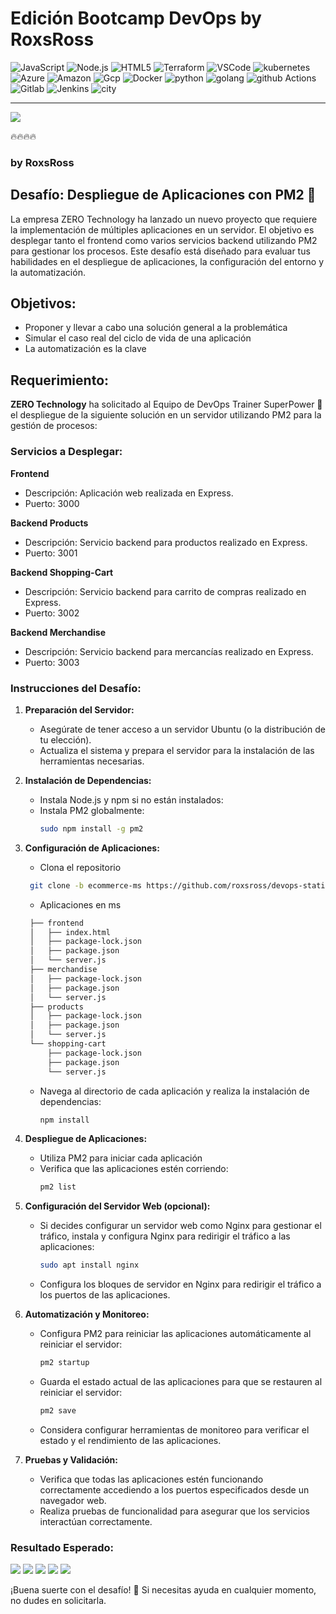 # Edición Bootcamp DevOps by RoxsRoss
![JavaScript](https://img.shields.io/badge/-JavaScript-F7DF1E?style=for-the-badge&logo=JavaScript&logoColor=black)
![Node.js](https://img.shields.io/badge/-Node.js-339933?style=for-the-badge&logo=node.js&logoColor=white)
![HTML5](https://img.shields.io/badge/-HTML5-E34F26?style=for-the-badge&logo=html5&logoColor=white)
![Terraform](https://img.shields.io/badge/terraform-7B42BC?logo=terraform&logoColor=white&style=for-the-badge)
![VSCode](https://img.shields.io/badge/Visual_Studio_Code-0078D4?style=for-the-badge&logo=visual%20studio%20code&logoColor=white)
![kubernetes](https://img.shields.io/badge/kubernetes-326CE5?logo=kubernetes&logoColor=white&style=for-the-badge)
![Azure](https://img.shields.io/badge/azure-0078D4?logo=microsoft-azure&logoColor=white&style=for-the-badge)
![Amazon](https://img.shields.io/badge/Amazon_AWS-232F3E?style=for-the-badge&logo=amazon-aws&logoColor=white)
![Gcp](https://img.shields.io/badge/Google_Cloud-4285F4?style=for-the-badge&logo=google-cloud&logoColor=white)
![Docker](https://img.shields.io/badge/docker-2496ED?logo=docker&logoColor=white&style=for-the-badge)
![python](https://img.shields.io/badge/python-3776AB?logo=python&logoColor=white&style=for-the-badge)
![golang](https://img.shields.io/badge/Go-00ADD8?style=for-the-badge&logo=go&logoColor=white)
![github Actions](https://img.shields.io/badge/GitHub_Actions-2088FF?style=for-the-badge&logo=github-actions&logoColor=white)
![Gitlab](https://img.shields.io/badge/GitLab-330F63?style=for-the-badge&logo=gitlab&logoColor=white)
![Jenkins](	https://img.shields.io/badge/Jenkins-D24939?style=for-the-badge&logo=Jenkins&logoColor=white)
![city](https://img.shields.io/badge/TeamCity-000000?style=for-the-badge&logo=TeamCity&logoColor=white)

---
![](https://github.com/roxsross/roxsross/blob/main/images/roxsross-banner-1.png)

🔥🔥🔥🔥

### by RoxsRoss

## **Desafío: Despliegue de Aplicaciones con PM2 🚀**

La empresa ZERO Technology ha lanzado un nuevo proyecto que requiere la implementación de múltiples aplicaciones en un servidor. El objetivo es desplegar tanto el frontend como varios servicios backend utilizando PM2 para gestionar los procesos. Este desafío está diseñado para evaluar tus habilidades en el despliegue de aplicaciones, la configuración del entorno y la automatización.

## **Objetivos**:
- Proponer y llevar a cabo una solución general a la problemática
- Simular el caso real del ciclo de vida de una aplicación
- La automatización es la clave

## **Requerimiento:**

**ZERO Technology** ha solicitado al Equipo de DevOps Trainer SuperPower 🚀 el despliegue de la siguiente solución en un servidor utilizando PM2 para la gestión de procesos:

### Servicios a Desplegar:
**Frontend**
- Descripción: Aplicación web realizada en Express.
- Puerto: 3000

**Backend Products**
- Descripción: Servicio backend para productos realizado en Express.
- Puerto: 3001

**Backend Shopping-Cart**
- Descripción: Servicio backend para carrito de compras realizado en Express.
- Puerto: 3002

**Backend Merchandise**
- Descripción: Servicio backend para mercancías realizado en Express.
- Puerto: 3003

### **Instrucciones del Desafío:**

1. **Preparación del Servidor:**
   - Asegúrate de tener acceso a un servidor Ubuntu (o la distribución de tu elección).
   - Actualiza el sistema y prepara el servidor para la instalación de las herramientas necesarias.

2. **Instalación de Dependencias:**
   - Instala Node.js y npm si no están instalados:
   - Instala PM2 globalmente:
     ```bash
     sudo npm install -g pm2
     ```

3. **Configuración de Aplicaciones:**
   - Clona el repositorio 
   ```bash
    git clone -b ecommerce-ms https://github.com/roxsross/devops-static-web.git
   ```
   - Aplicaciones en ms
   ```bash
    ├── frontend
    │   ├── index.html
    │   ├── package-lock.json
    │   ├── package.json
    │   └── server.js
    ├── merchandise
    │   ├── package-lock.json
    │   ├── package.json
    │   └── server.js
    ├── products
    │   ├── package-lock.json
    │   ├── package.json
    │   └── server.js
    └── shopping-cart
        ├── package-lock.json
        ├── package.json
        └── server.js
   ```
   - Navega al directorio de cada aplicación y realiza la instalación de dependencias:
     ```bash
     npm install
     ```

4. **Despliegue de Aplicaciones:**
   - Utiliza PM2 para iniciar cada aplicación 
   - Verifica que las aplicaciones estén corriendo:
     ```bash
     pm2 list
     ```

5. **Configuración del Servidor Web (opcional):**
   - Si decides configurar un servidor web como Nginx para gestionar el tráfico, instala y configura Nginx para redirigir el tráfico a las aplicaciones:
     ```bash
     sudo apt install nginx
     ```
   - Configura los bloques de servidor en Nginx para redirigir el tráfico a los puertos de las aplicaciones.

6. **Automatización y Monitoreo:**
   - Configura PM2 para reiniciar las aplicaciones automáticamente al reiniciar el servidor:
     ```bash
     pm2 startup
     ```
   - Guarda el estado actual de las aplicaciones para que se restauren al reiniciar el servidor:
     ```bash
     pm2 save
     ```
   - Considera configurar herramientas de monitoreo para verificar el estado y el rendimiento de las aplicaciones.

7. **Pruebas y Validación:**
   - Verifica que todas las aplicaciones estén funcionando correctamente accediendo a los puertos especificados desde un navegador web.
   - Realiza pruebas de funcionalidad para asegurar que los servicios interactúan correctamente.

### **Resultado Esperado:**

![](docs/1.png)
![](docs/2.png)
![](docs/3.png)
![](docs/4.png)
![](docs/5.png)



¡Buena suerte con el desafío! 🚀 Si necesitas ayuda en cualquier momento, no dudes en solicitarla.







